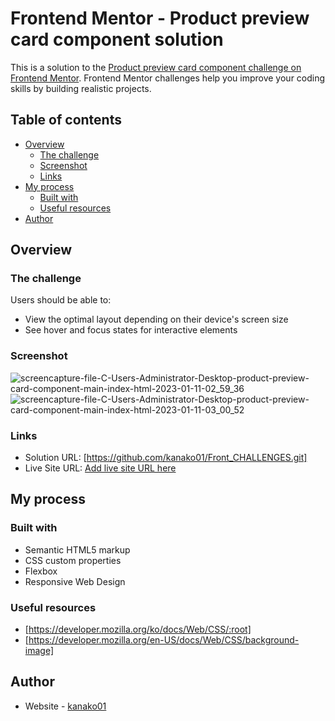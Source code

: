 # Frontend Mentor - Product preview card component solution

This is a solution to the [Product preview card component challenge on Frontend Mentor](https://www.frontendmentor.io/challenges/product-preview-card-component-GO7UmttRfa). Frontend Mentor challenges help you improve your coding skills by building realistic projects. 

## Table of contents

- [Overview](#overview)
  - [The challenge](#the-challenge)
  - [Screenshot](#screenshot)
  - [Links](#links)
- [My process](#my-process)
  - [Built with](#built-with)
  - [Useful resources](#useful-resources)
- [Author](#author)


## Overview

### The challenge

Users should be able to:

- View the optimal layout depending on their device's screen size
- See hover and focus states for interactive elements

### Screenshot

![screencapture-file-C-Users-Administrator-Desktop-product-preview-card-component-main-index-html-2023-01-11-02_59_36](https://user-images.githubusercontent.com/108888059/211628315-bc4e7567-e0c0-4eaf-9f38-23ef98106261.png)
![screencapture-file-C-Users-Administrator-Desktop-product-preview-card-component-main-index-html-2023-01-11-03_00_52](https://user-images.githubusercontent.com/108888059/211628448-91c2c5be-094d-4757-a6aa-f73aeb72df58.png)


### Links

- Solution URL: [https://github.com/kanako01/Front_CHALLENGES.git]
- Live Site URL: [Add live site URL here](https://your-live-site-url.com)

## My process

### Built with

- Semantic HTML5 markup
- CSS custom properties
- Flexbox
- Responsive Web Design

### Useful resources

- [https://developer.mozilla.org/ko/docs/Web/CSS/:root]
- [https://developer.mozilla.org/en-US/docs/Web/CSS/background-image]

## Author

- Website - [kanako01](https://www.your-site.com)
